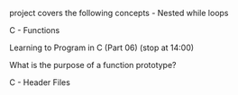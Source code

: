 project covers the following concepts - Nested while loops

C - Functions

Learning to Program in C (Part 06) (stop at 14:00)

What is the purpose of a function prototype?

C - Header Files 
